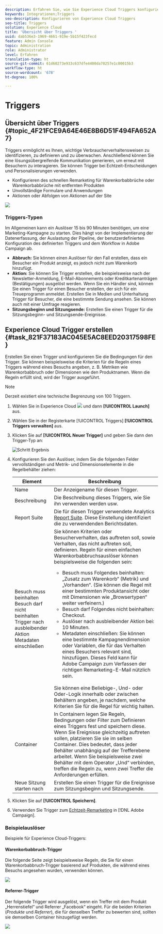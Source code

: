 ```yaml
---
description: Erfahren Sie, wie Sie Experience Cloud Triggers konfigurieren.
keywords: Integrationen;Triggers
seo-description: Konfigurieren von Experience Cloud Triggers
seo-title: Triggers
solution: Experience Cloud
title: 'Übersicht über Triggers '
uuid: dab536e3-1969-4661-919e-5b15f423fecd
feature: Admin Console
topic: Administration
role: Administrator
level: Erfahren
translation-type: ht
source-git-commit: 61d60273e933c637dfe4400da78257e1c80015b3
workflow-type: ht
source-wordcount: '678'
ht-degree: 100%

---
```



# Triggers

## Übersicht über Triggers {#topic_4F21FCE9A64E46E8B6D51F494FA652A7}

Triggers ermöglicht es Ihnen, wichtige Verbraucherverhaltensweisen zu identifizieren, zu definieren und zu überwachen. Anschließend können Sie eine lösungsübergreifende Kommunikation generieren, um erneut mit Besuchern zu interagieren. Sie können Trigger bei Echtzeit-Entscheidungen und Personalisierungen verwenden.

* Konfigurieren des schnellen Remarketing für Warenkorbabbrüche oder Warenkorbabbrüche mit entfernten Produkten
* Unvollständige Formulare und Anwendungen
* Aktionen oder Abfolgen von Aktionen auf der Site

![](assets/trigger-abandonment-2.png)

### Triggers-Typen

Im Allgemeinen kann ein Auslöser 15 bis 90 Minuten benötigen, um eine Marketing-Kampagne zu starten. Dies hängt von der Implementierung der Datenerfassung, der Auslastung der Pipeline, der benutzerdefinierten Konfiguration des definierten Triggers und dem Workflow in Adobe Campaign ab.

* **Abbruch:** Sie können einen Auslöser für den Fall erstellen, dass ein Besucher ein Produkt anzeigt, es jedoch nicht zum Warenkorb hinzufügt.
* **Aktion:** Sie können Sie Trigger erstellen, die beispielsweise nach der Newsletter-Anmeldung, E-Mail-Abonnements oder Kreditkartenanträgen (Bestätigungen) ausgelöst werden. Wenn Sie ein Händler sind, können Sie einen Trigger für einen Besucher erstellen, der sich für ein Treueprogramm anmeldet. Erstellen Sie in Medien und Unterhaltung Trigger für Besucher, die eine bestimmte Sendung ansehen. Sie können auch mit einer Umfrage reagieren.
* **Sitzungsbeginn und Sitzungsende:** Erstellen Sie einen Trigger für die Sitzungsbeginn- und Sitzungsende-Ereignisse.

## Experience Cloud Trigger erstellen {#task_821F37183AC045E5AC8EED20317598FE}

Erstellen Sie einen Trigger und konfigurieren Sie die Bedingungen für den Trigger. Sie können beispielsweise die Kriterien für die Regeln eines Triggers während eines Besuchs angeben, z. B. Metriken wie Warenkorbabbruch oder Dimensionen wie den Produktnamen. Wenn die Regeln erfüllt sind, wird der Trigger ausgeführt.

>[!NOTE]
>
>Derzeit existiert eine technische Begrenzung von 100 Triggern.

1. Wählen Sie in Experience Cloud ![](assets/menu-icon.png) und dann **[!UICONTROL Launch]** aus.
2. Wählen Sie in der Registerkarte [!UICONTROL Triggers] **[!UICONTROL Triggers verwalten]** aus.
3. Klicken Sie auf **[!UICONTROL Neuer Trigger]** und geben Sie dann den Trigger-Typ an:

   ![Schritt Ergebnis](assets/add-trigger.png)

4. Konfigurieren Sie den Auslöser, indem Sie die folgenden Felder vervollständigen und Metrik- und Dimensionselemente in die Regelbehälter ziehen:

   | Element | Beschreibung |
   |--- |--- |
   | Name | Der Anzeigename für diesen Trigger. |
   | Beschreibung | Die Beschreibung dieses Triggers, wie Sie ihn verwenden werden usw. |
   | Report Suite | Die für diesen Trigger verwendete Analytics [Report Suite](https://docs.adobe.com/content/help/de-DE/analytics/admin/manage-report-suites/report-suites-admin.html). Diese Einstellung identifiziert die zu verwendenden Berichtsdaten. |
   | Besuch muss beinhalten<br>Besuch darf nicht beinhalten<br>Trigger nach ausbleibender Aktion<br>Metadaten einschließen | Sie können Kriterien oder Besucherverhalten, das auftreten soll, sowie Verhalten, das nicht auftreten soll, definieren.  Regeln für einen einfachen Warenkorbabbruchsauslöser können beispielsweise die folgenden sein:<ul><li>Besuch muss Folgendes beinhalten: „Zusatz zum Warenkorb“ (Metrik) und „Vorhanden“. (Sie können die Regel mit einer bestimmten Produktansicht oder mit Dimensionen wie „Browsertypen“ weiter verfeinern.)</li><li>Besuch darf Folgendes nicht beinhalten: Checkout.</li><li>Auslöser nach ausbleibender Aktion bei: 10 Minuten.</li><li>Metadaten einschließen: Sie können eine bestimmte Kampagnendimension oder Variablen, die für das Verhalten eines Besuchers relevant sind, hinzufügen. Dieses Feld kann für Adobe Campaign zum Verfassen der richtigen Remarketing-E-Mail nützlich sein.</li></ul><br>Sie können eine Beliebige-, Und- oder Oder-Logik innerhalb oder zwischen Behältern angeben, je nachdem, welche Kriterien Sie für die Regel für wichtig halten. |
   | Container | In Containern legen Sie Regeln, Bedingungen oder Filter zum Definieren eines Triggers fest und speichern diese. Wenn Sie Ereignisse gleichzeitig auftreten sollen, platzieren Sie sie im selben Container. Dies bedeutet, dass jeder Behälter unabhängig auf der Trefferebene arbeitet.  Wenn Sie beispielsweise zwei Behälter mit dem Operator „Und“ verbinden, treffen die Regeln zu, wenn zwei Treffer die Anforderungen erfüllen. |
   | Neue Sitzung starten nach | Erstellen Sie einen Trigger für die Ereignisse zum Sitzungsbeginn und Sitzungsende. |

5. Klicken Sie auf **[!UICONTROL Speichern]**.
6. Verwenden Sie Trigger zum [Echtzeit-Remarketing](https://docs.adobe.com/content/help/de-DE/campaign-standard/using/integrating-with-adobe-cloud/working-with-campaign-and-triggers/about-adobe-experience-cloud-triggers.html) in [!DNL Adobe Campaign].

### Beispielauslöser

Beispiele für Experience Cloud-Triggers:

#### Warenkorbabbruch-Trigger

Die folgende Seite zeigt beispielsweise Regeln, die Sie für einen Warenkorbabbruch-Trigger basierend auf Produkten, die während eines Besuchs angesehen wurden, verwenden können.

![](assets/abandonment-trigger.png)

#### Referrer-Trigger

Der folgende Trigger wird ausgelöst, wenn ein Treffer mit dem Produkt „Herrenstiefel“ und Referrer „Facebook“ eingeht. Für die beiden Kriterien (*Produkte* und *Referrer*), die für denselben Treffer zu bewerten sind, sollten sie demselben Container hinzugefügt werden.

![](assets/fb-boots-promo.png)
